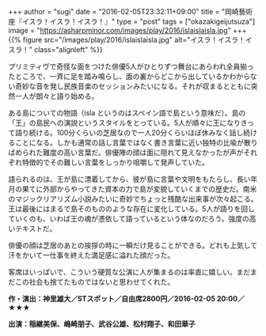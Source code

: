 +++
author = "sugi"
date = "2016-02-05T23:32:11+09:00"
title = "岡崎藝術座『イスラ！イスラ！イスラ！』"
type = "post"
tags = ["okazakigeijutsuza"]
image = "https://asharpminor.com/images/play/2016/islaislaisla.jpg"
+++
{{% figure src="/images/play/2016/islaislaisla.jpg" alt="イスラ！イスラ！イスラ！" class="alignleft" %}}

プリミティヴで奇怪な面をつけた俳優5人がひとりずつ舞台にあらわれ全員揃ったところで、一斉に足を踏み鳴らし、面の裏からどこから出しているかわからない奇妙な音を発し民族音楽のセッションみたいになる。それが収まるとともに突然一人が朗々と語り始める。

ある島についての物語（isla というのはスペイン語で島という意味だ）。島の「王」の島民への演説というスタイルをとっている。5人が順々に王になりきって語り続ける。100分くらいの芝居なので一人20分くらいほぼ休みなく話し続けることになる。しかも通常の話し言葉ではなく書き言葉に近い独特の比喩が散りばめられた難度の高い言葉だ。俳優陣の顔は面に隠れて見えなかったが声がそれぞれ特徴的でその難しい言葉をしっかり咀嚼して発声していた。

語られるのは、王が島に漂着してから、彼が島に言葉や文明をもたらし、長い年月の果てに外部からやってきた資本の力で島が変貌していくまでの歴史だ。南米のマジックリアリズム小説みたいに奇妙でちょっと残酷な出来事が次々起こる。王は最後にはまるで島そのもののような存在に変化している。5人が語りを回していくのも、いわば王の魂が憑依して語っているという体なのだろう。強度の高いテキストだ。

俳優の顔は芝居のあとの挨拶の時に一瞬だけ見ることができる。どれも上気して汗をかいて一仕事を終えた満足感に溢れた顔だった。

客席はいっぱいで、こういう硬質な公演に人が集まるのは率直に嬉しい。まだまだこの社会も捨てたものではないと思わせてくれた。

**作・演出：神里雄大／STスポット／自由席2800円／2016-02-05 20:00／★★★**

**出演：稲継美保、嶋崎朋子、武谷公雄、松村翔子、和田華子**
